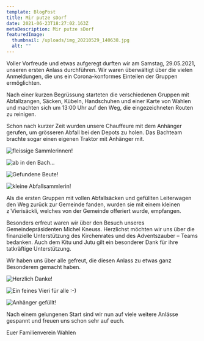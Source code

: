 ```yaml
---
template: BlogPost
title: Mir putze sDorf
date: 2021-06-23T18:27:02.163Z
metaDescription: Mir putze sDorf
featuredImage:
  thumbnail: /uploads/img_20210529_140638.jpg
  alt: ""
---
```

Voller Vorfreude und etwas aufgeregt durften wir am Samstag, 29.05.2021, unseren ersten Anlass durchführen. Wir waren überwältigt über die vielen Anmeldungen, die uns ein Corona-konformes Einteilen der Gruppen ermöglichten. 

Nach einer kurzen Begrüssung starteten die verschiedenen Gruppen mit Abfallzangen, Säcken, Kübeln, Handschuhen und einer Karte von Wahlen und machten sich um 13:00 Uhr auf den Weg, die eingezeichneten Routen zu reinigen.

Schon nach kurzer Zeit wurden unsere Chauffeure mit dem Anhänger gerufen, um grösseren Abfall bei den Depots zu holen. Das Bachteam brachte sogar einen eigenen Traktor mit Anhänger mit.

![](/uploads/plla7809.jpg "fleissige Sammlerinnen!")

![](/uploads/bach-kopie.jpg "ab in den Bach...")

![](/uploads/img_20210529_140638.jpg "Gefundene Beute!")

![](/uploads/bkou0211.jpg "kleine Abfallsammlerin!")

Als die ersten Gruppen mit vollen Abfallsäcken und gefüllten Leiterwagen den Weg zurück zur Gemeinde fanden, wurden sie mit einem kleinen z`Vierisäckli, welches von der Gemeinde offeriert wurde, empfangen. 

Besonders erfreut waren wir über den Besuch unseres Gemeindepräsidenten Michel Kneuss. Herzlichst möchten wir uns über die finanzielle Unterstützung des Kirchenrates und des Adventszauber – Teams bedanken. Auch dem Kitu und Jutu gilt ein besonderer Dank für ihre tatkräftige Unterstützung. 

Wir haben uns über alle gefreut, die diesen Anlass zu etwas ganz Besonderem gemacht haben.

![](/uploads/dsc_3070.jpg "Herzlich Danke!")

![](/uploads/img_0527.jpg "Ein feines Vieri für alle :-) ")

![](/uploads/dsc_3073.jpg "Anhänger gefüllt!")



Nach einem gelungenen Start sind wir nun auf viele weitere Anlässe gespannt und freuen uns schon sehr auf euch.

Euer Familienverein Wahlen